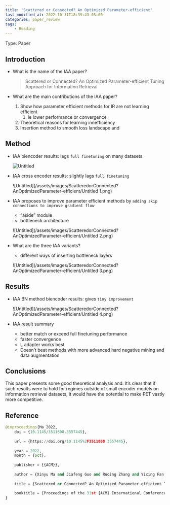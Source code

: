 ```yaml
---
title: "Scattered or Connected? An Optimized Parameter-efficient"
last_modified_at: 2022-10-31T18:39:43-05:00
categories: paper_review
tags:
    - Reading
---
```

Type: Paper

## Introduction

- What is the name of the IAA paper?
    
    > Scattered or Connected? An Optimized Parameter-efficient
    Tuning Approach for Information Retrieval
    > 
    
- What are the main contributions of the IAA paper?
    1. Show how parameter efficient methods for IR are not learning efficient
        1. ie lower performance or convergence
    2. Theoretical reasons for learning innefficiency
    3. Insertion method to smooth loss landscape and 

## Method

- IAA biencoder results: lags `full finetuning` on many datasets
    
    ![Untitled](/assets/images/ScatteredorConnected?AnOptimizedParameter-efficient/Untitled.png)
    
- IAA cross encoder results: slightly lags `full finetuning`
    
    ![Untitled](/assets/images/ScatteredorConnected?AnOptimizedParameter-efficient/Untitled 1.png)
    

- IAA proposes to improve parameter efficient methods by `adding skip connections to improve gradient flow`
    - “aside” module
    - bottleneck architecture
    
    ![Untitled](/assets/images/ScatteredorConnected?AnOptimizedParameter-efficient/Untitled 2.png)
    
- What are the three IAA variants?
    - different ways of inserting bottleneck layers
    
    ![Untitled](/assets/images/ScatteredorConnected?AnOptimizedParameter-efficient/Untitled 3.png)
    

## Results

- IAA BN method biencoder results: gives `tiny improvement`
    
    ![Untitled](/assets/images/ScatteredorConnected?AnOptimizedParameter-efficient/Untitled 4.png)
    
- IAA result summary
    - better match or exceed full finetuning performance
    - faster convergence
    - L adapter works best
    - Doesn’t beat methods with more advanced hard negative mining and data augmentation

## Conclusions

This paper presents some good theoretical analysis and. It’s clear that if such results were to hold for regimes outside of small encoder models on information retrieval datasets, it would have the potential to make PET vastly more competitive. 

## Reference

```python
@inproceedings{Ma_2022,
	doi = {10.1145/3511808.3557445},
  
	url = {https://doi.org/10.1145%2F3511808.3557445},
  
	year = 2022,
	month = {oct},
  
	publisher = {{ACM}},
  
	author = {Xinyu Ma and Jiafeng Guo and Ruqing Zhang and Yixing Fan and Xueqi Cheng},
  
	title = {Scattered or Connected? An Optimized Parameter-efficient Tuning Approach for Information Retrieval},
  
	booktitle = {Proceedings of the 31st {ACM} International Conference on Information and Knowledge Management}
}
```